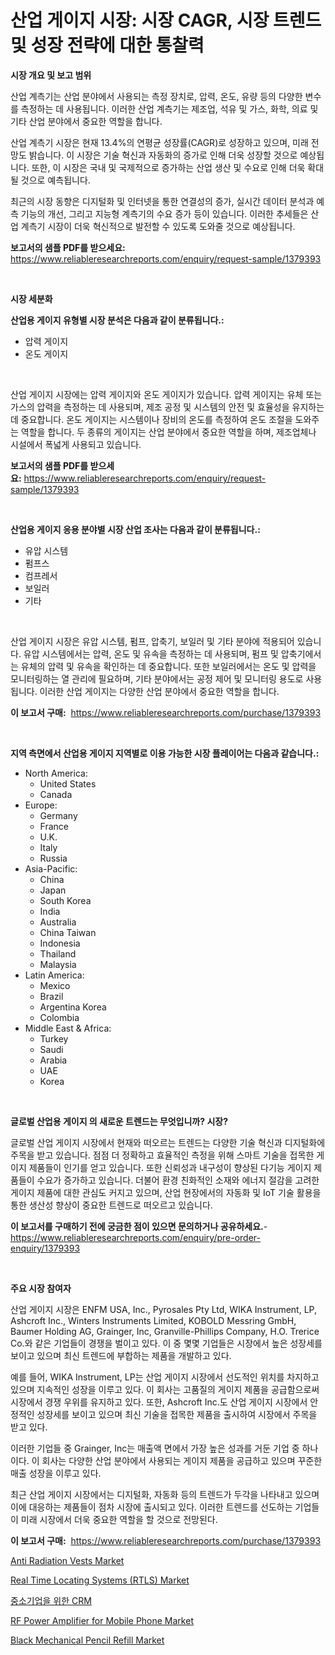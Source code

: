 <p><h1>산업 게이지 시장: 시장 CAGR, 시장 트렌드 및 성장 전략에 대한 통찰력</h1></p><p><strong>시장 개요 및 보고 범위</strong></p>
<p><p>산업 계측기는 산업 분야에서 사용되는 측정 장치로, 압력, 온도, 유량 등의 다양한 변수를 측정하는 데 사용됩니다. 이러한 산업 계측기는 제조업, 석유 및 가스, 화학, 의료 및 기타 산업 분야에서 중요한 역할을 합니다.</p><p>산업 계측기 시장은 현재 13.4%의 연평균 성장률(CAGR)로 성장하고 있으며, 미래 전망도 밝습니다. 이 시장은 기술 혁신과 자동화의 증가로 인해 더욱 성장할 것으로 예상됩니다. 또한, 이 시장은 국내 및 국제적으로 증가하는 산업 생산 및 수요로 인해 더욱 확대될 것으로 예측됩니다.</p><p>최근의 시장 동향은 디지털화 및 인터넷을 통한 연결성의 증가, 실시간 데이터 분석과 예측 기능의 개선, 그리고 지능형 계측기의 수요 증가 등이 있습니다. 이러한 추세들은 산업 계측기 시장이 더욱 혁신적으로 발전할 수 있도록 도와줄 것으로 예상됩니다.</p></p>
<p><strong>보고서의 샘플 PDF를 받으세요:</strong> <a href="https://www.reliableresearchreports.com/enquiry/request-sample/1379393">https://www.reliableresearchreports.com/enquiry/request-sample/1379393</a></p>
<p>&nbsp;</p>
<p><strong>시장 세분화</strong></p>
<p><strong>산업용 게이지 유형별 시장 분석은 다음과 같이 분류됩니다.:</strong></p>
<p><ul><li>압력 게이지</li><li>온도 게이지</li></ul></p>
<p>&nbsp;</p>
<p><p>산업 게이지 시장에는 압력 게이지와 온도 게이지가 있습니다. 압력 게이지는 유체 또는 가스의 압력을 측정하는 데 사용되며, 제조 공정 및 시스템의 안전 및 효율성을 유지하는 데 중요합니다. 온도 게이지는 시스템이나 장비의 온도를 측정하여 온도 조절을 도와주는 역할을 합니다. 두 종류의 게이지는 산업 분야에서 중요한 역할을 하며, 제조업체나 시설에서 폭넓게 사용되고 있습니다.</p></p>
<p><strong>보고서의 샘플 PDF를 받으세요:</strong>&nbsp;<a href="https://www.reliableresearchreports.com/enquiry/request-sample/1379393">https://www.reliableresearchreports.com/enquiry/request-sample/1379393</a></p>
<p>&nbsp;</p>
<p><strong> 산업용 게이지 응용 분야별 시장 산업 조사는 다음과 같이 분류됩니다.:</strong></p>
<p><ul><li>유압 시스템</li><li>펌프스</li><li>컴프레서</li><li>보일러</li><li>기타</li></ul></p>
<p>&nbsp;</p>
<p><p>산업 게이지 시장은 유압 시스템, 펌프, 압축기, 보일러 및 기타 분야에 적용되어 있습니다. 유압 시스템에서는 압력, 온도 및 유속을 측정하는 데 사용되며, 펌프 및 압축기에서는 유체의 압력 및 유속을 확인하는 데 중요합니다. 또한 보일러에서는 온도 및 압력을 모니터링하는 열 관리에 필요하며, 기타 분야에서는 공정 제어 및 모니터링 용도로 사용됩니다. 이러한 산업 게이지는 다양한 산업 분야에서 중요한 역할을 합니다.</p></p>
<p><strong>이 보고서 구매:</strong>&nbsp; <a href="https://www.reliableresearchreports.com/purchase/1379393">https://www.reliableresearchreports.com/purchase/1379393</a></p>
<p>&nbsp;</p>
<p><strong>지역 측면에서 산업용 게이지 지역별로 이용 가능한 시장 플레이어는 다음과 같습니다.:</strong></p>
<p><ul>
    <li>
        North America:
        <ul>
            <li>United States</li>
            <li>Canada</li>
        </ul>
    </li>
    <li>
        Europe:
        <ul>
            <li>Germany</li>
            <li>France</li>
            <li>U.K.</li>
            <li>Italy</li>
            <li>Russia</li>
        </ul>
    </li>
    <li>
        Asia-Pacific:
        <ul>
            <li>China</li>
            <li>Japan</li>
            <li>South Korea</li>
            <li>India</li>
            <li>Australia</li>
            <li>China Taiwan</li>
            <li>Indonesia</li>
            <li>Thailand</li>
            <li>Malaysia</li>
        </ul>
    </li>
    <li>
        Latin America:
        <ul>
            <li>Mexico</li>
            <li>Brazil</li>
            <li>Argentina Korea</li>
            <li>Colombia</li>
        </ul>
    </li>
    <li>
        Middle East & Africa:
        <ul>
            <li>Turkey</li>
            <li>Saudi</li>
            <li>Arabia</li>
            <li>UAE</li>
            <li>Korea</li>
        </ul>
    </li>
    </ul></p>
<p>&nbsp;</p>
<p><strong>글로벌 산업용 게이지 의 새로운 트렌드는 무엇입니까? 시장?</strong></p>
<p><p>글로벌 산업 게이지 시장에서 현재와 떠오르는 트렌드는 다양한 기술 혁신과 디지털화에 주목을 받고 있습니다. 점점 더 정확하고 효율적인 측정을 위해 스마트 기술을 접목한 게이지 제품들이 인기를 얻고 있습니다. 또한 신뢰성과 내구성이 향상된 다기능 게이지 제품들이 수요가 증가하고 있습니다. 더불어 환경 친화적인 소재와 에너지 절감을 고려한 게이지 제품에 대한 관심도 커지고 있으며, 산업 현장에서의 자동화 및 IoT 기술 활용을 통한 생산성 향상이 중요한 트렌드로 떠오르고 있습니다.</p></p>
<p><strong>이 보고서를 구매하기 전에 궁금한 점이 있으면 문의하거나 공유하세요.</strong>- <a href="https://www.reliableresearchreports.com/enquiry/pre-order-enquiry/1379393">https://www.reliableresearchreports.com/enquiry/pre-order-enquiry/1379393</a></p>
<p>&nbsp;</p>
<p><strong>주요 시장 참여자</strong></p>
<p><p>산업 게이지 시장은 ENFM USA, Inc., Pyrosales Pty Ltd, WIKA Instrument, LP, Ashcroft Inc., Winters Instruments Limited, KOBOLD Messring GmbH, Baumer Holding AG, Grainger, Inc, Granville-Phillips Company, H.O. Trerice Co.와 같은 기업들이 경쟁을 벌이고 있다. 이 중 몇몇 기업들은 시장에서 높은 성장세를 보이고 있으며 최신 트렌드에 부합하는 제품을 개발하고 있다.</p><p>예를 들어, WIKA Instrument, LP는 산업 게이지 시장에서 선도적인 위치를 차지하고 있으며 지속적인 성장을 이루고 있다. 이 회사는 고품질의 게이지 제품을 공급함으로써 시장에서 경쟁 우위를 유지하고 있다. 또한, Ashcroft Inc.도 산업 게이지 시장에서 안정적인 성장세를 보이고 있으며 최신 기술을 접목한 제품을 출시하여 시장에서 주목을 받고 있다.</p><p>이러한 기업들 중 Grainger, Inc는 매출액 면에서 가장 높은 성과를 거둔 기업 중 하나이다. 이 회사는 다양한 산업 분야에서 사용되는 게이지 제품을 공급하고 있으며 꾸준한 매출 성장을 이루고 있다.</p><p>최근 산업 게이지 시장에서는 디지털화, 자동화 등의 트렌드가 두각을 나타내고 있으며 이에 대응하는 제품들이 점차 시장에 출시되고 있다. 이러한 트렌드를 선도하는 기업들이 미래 시장에서 더욱 중요한 역할을 할 것으로 전망된다.</p></p>
<p><strong>이 보고서 구매:</strong>&nbsp;&nbsp;<a href="https://www.reliableresearchreports.com/purchase/1379393">https://www.reliableresearchreports.com/purchase/1379393</a></p>
<p><p><a href="https://florentine-yuzu-f42.notion.site/Anti-Radiation-Vests-Market-Centers-on-Aspects-such-as-Market-Growth-Market-Share-Market-Opportuni-ae20a8820493450ba81a6ebbf46bb2dd">Anti Radiation Vests Market</a></p><p><a href="https://issuu.com/reportprime-2/docs/real-time-locating-systems-rtls-mar_07b0171a653d5f">Real Time Locating Systems (RTLS) Market</a></p><p><a href="https://medium.com/@xvz497517413/%EC%A4%91%EC%86%8C%EA%B8%B0%EC%97%85-%EC%8B%9C%EC%9E%A5%EC%9D%84-%EC%9C%84%ED%95%9C-crm-%EB%B6%84%EC%84%9D-%EA%B8%80%EB%A1%9C%EB%B2%8C-%EC%82%B0%EC%97%85-%EC%A0%84%EB%A7%9D%EA%B3%BC-%EC%98%88%EC%B8%A1-2024%EB%85%84%EB%B6%80%ED%84%B0-2031%EB%85%84%EA%B9%8C%EC%A7%80-293bd2b7c29c">중소기업을 위한 CRM</a></p><p><a href="https://github.com/Krish2023na/Market-Research-Report-List-3/blob/main/rf-power-amplifier-for-mobile-phone-market.md">RF Power Amplifier for Mobile Phone Market</a></p><p><a href="https://view.publitas.com/reportprime-1/black-mechanical-pencil-refill-market-provides-detailed-segmentation-of-this-market-based-on-type-application-and-region-and-forecast-for-the-period-from-2024-2031/">Black Mechanical Pencil Refill Market</a></p></p>
